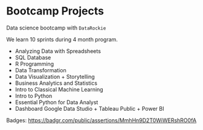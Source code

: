 # Bootcamp Projects
Data science bootcamp with `DataRockie`

We learn 10 sprints during 4 month program.

- Analyzing Data with Spreadsheets
- SQL Database
- R Programming
- Data Transformation
- Data Visualization + Storytelling
- Business Analytics and Statistics
- Intro to Classical Machine Learning
- Intro to Python
- Essential Python for Data Analyst
- Dashboard Google Data Studio + Tableau Public + Power BI

Badges: https://badgr.com/public/assertions/MmhHn9D2T0WiWERshRO0fA
